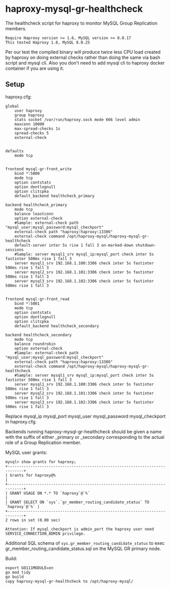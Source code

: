 # haproxy-mysql-gr-healthcheck

The healthcheck script for haproxy to monitor MySQL Group Replication members.

```
Require Haproxy version >= 1.6, MySQL version >= 8.0.17
This tested Haproxy 1.8, MySQL 8.0.25
```

Per our test the compiled binary will produce twice less CPU load created by haproxy on doing external checks
rather than doing the same via bash script and mysql cli.
Also you don't need to add mysql cli to haproxy docker container if you are using it.

## Setup

haproxy.cfg:
```
global
    user haproxy
    group haproxy
    stats socket /var/run/haproxy.sock mode 666 level admin
    maxconn 10000
    max-spread-checks 1s
    spread-checks 5
    external-check


defaults
    mode tcp


frontend mysql-gr-front_write
    bind *:5000
    mode tcp
    option contstats
    option dontlognull
    option clitcpka
    default_backend healthcheck_primary

backend healthcheck_primary
    mode tcp
    balance leastconn
    option external-check
    #Sample: external-check path "mysql_user:mysql_password:mysql_checkport"
    external-check path "haproxy:haproxy:13306"
    external-check command /opt/haproxy-mysql/haproxy-mysql-gr-healthcheck
    default-server inter 5s rise 1 fall 3 on-marked-down shutdown-sessions
    #Sample: server mysql1_srv mysql_ip:mysql_port check inter 5s fastinter 500ms rise 1 fall 3
    server mysql1_srv 192.168.1.100:3306 check inter 5s fastinter 500ms rise 1 fall 3
    server mysql2_srv 192.168.1.101:3306 check inter 5s fastinter 500ms rise 1 fall 3
    server mysql3_srv 192.168.1.102:3306 check inter 5s fastinter 500ms rise 1 fall 3


frontend mysql-gr-front_read
    bind *:5001
    mode tcp
    option contstats
    option dontlognull
    option clitcpka
    default_backend healthcheck_secondary

backend healthcheck_secondary
    mode tcp
    balance roundrobin
    option external-check
    #Sample: external-check path "mysql_user:mysql_password:mysql_checkport"
    external-check path "haproxy:haproxy:13306"
    external-check command /opt/haproxy-mysql/haproxy-mysql-gr-healthcheck
    #Sample: server mysql1_srv mysql_ip:mysql_port check inter 5s fastinter 500ms rise 1 fall 3
    server mysql1_srv 192.168.1.100:3306 check inter 5s fastinter 500ms rise 1 fall 3
    server mysql2_srv 192.168.1.101:3306 check inter 5s fastinter 500ms rise 1 fall 3
    server mysql3_srv 192.168.1.102:3306 check inter 5s fastinter 500ms rise 1 fall 3
```

Replace mysql_ip mysql_port mysql_user mysql_password mysql_checkport in haproxy.cfg.

Backends running haproxy-mysql-gr-healthcheck should be given a name with the suffix of either
_primary or _secondary corresponding to the actual role of a Group Replication member.

MySQL user grants:
```
mysql> show grants for haproxy;
+-----------------------------------------------------------------------------+
| Grants for haproxy@%                                                        |
+-----------------------------------------------------------------------------+
| GRANT USAGE ON *.* TO `haproxy`@`%`                                         |
| GRANT SELECT ON `sys`.`gr_member_routing_candidate_status` TO `haproxy`@`%` |
+-----------------------------------------------------------------------------+
2 rows in set (0.00 sec)

Attention: If mysql_checkport is admin_port the haproxy user need SERVICE_CONNECTION_ADMIN privilege.

```

Additional SQL schema of `sys.gr_member_routing_candidate_status` to exec gr_member_routing_candidate_status.sql on the MySQL GR primary node.


Build:
```
export GO111MODULE=on
go mod tidy
go build
copy haproxy-mysql-gr-healthcheck to /opt/haproxy-mysql/
```
